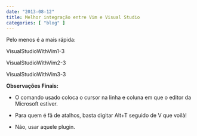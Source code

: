 ```yaml
---
date: "2013-08-12"
title: Melhor integração entre Vim e Visual Studio
categories: [ "blog" ]
---
```

Pelo menos é a mais rápida:

VisualStudioWithVim1-3

VisualStudioWithVim2-3

VisualStudioWithVim3-3

**Observações Finais:**

	
  * O comando usado coloca o cursor na linha e coluna em que o editor da Microsoft estiver.

	
  * Para quem é fã de atalhos, basta digitar Alt+T seguido de V que voilà!

	
  * Não, usar aquele plugin.

